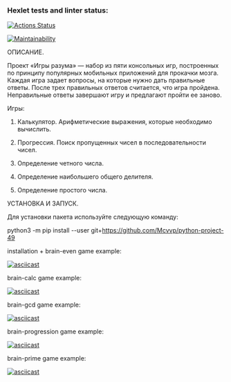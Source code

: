 ### Hexlet tests and linter status:
[![Actions Status](https://github.com/Mcvvp/python-project-49/workflows/hexlet-check/badge.svg)](https://github.com/Mcvvp/python-project-49/actions)

[![Maintainability](https://api.codeclimate.com/v1/badges/057d5104969bab9d8b55/maintainability)](https://codeclimate.com/github/Mcvvp/python-project-49/maintainability)

ОПИСАНИЕ.

Проект «Игры разума» — набор из пяти консольных игр, построенных по принципу популярных мобильных приложений для прокачки мозга. Каждая игра задает вопросы, на которые нужно дать правильные ответы. После трех правильных ответов считается, что игра пройдена. Неправильные ответы завершают игру и предлагают пройти ее заново. 

Игры:

1. Калькулятор. Арифметические выражения, которые необходимо вычислить.

2. Прогрессия. Поиск пропущенных чисел в последовательности чисел.

3. Определение четного числа.

4. Определение наибольшего общего делителя.

5. Определение простого числа.

УСТАНОВКА И ЗАПУСК.

Для установки пакета используйте следующую команду:

python3 -m pip install --user git+https://github.com/Mcvvp/python-project-49

installation + brain-even game example:

[![asciicast](https://asciinema.org/a/mLb5kUtJaXw3H61R2aHclpptd.svg)](https://asciinema.org/a/mLb5kUtJaXw3H61R2aHclpptd)

brain-calc game example:

[![asciicast](https://asciinema.org/a/XYu0X4OCBe7L71EPcmDn6QEy8.svg)](https://asciinema.org/a/XYu0X4OCBe7L71EPcmDn6QEy8)

brain-gcd game example:

[![asciicast](https://asciinema.org/a/xjVUYEC8U1f311seVpiPZcpqk.svg)](https://asciinema.org/a/xjVUYEC8U1f311seVpiPZcpqk)

brain-progression game example:

[![asciicast](https://asciinema.org/a/I1xDNfG2SWSTZhtSM804oTQmo.svg)](https://asciinema.org/a/I1xDNfG2SWSTZhtSM804oTQmo)

brain-prime game example:

[![asciicast](https://asciinema.org/a/04fjcE5QOzAy24Rb8bo1qyeLo.svg)](https://asciinema.org/a/04fjcE5QOzAy24Rb8bo1qyeLo)
